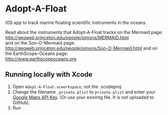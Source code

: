 # Adopt-A-Float
iOS app to track marine floating scientific instruments in the oceans.

Read about the instruments that Adopt-A-Float tracks on the
Mermaid page: \
http://geoweb.princeton.edu/people/simons/MERMAID.html \
and on the Son-O-Mermaid page: \
http://geoweb.princeton.edu/people/simons/Son-O-Mermaid.html
and on the EarthScope-Oceans page: \
http://www.earthscopeoceans.org 

## Running locally with Xcode
1) Open `Adopt-A-Float.xcworkspace`, not the .xcodeproj
2) Change the filename `_private.plist` to `private.plist` and enter your [Google Maps API Key](https://developers.google.com/maps/documentation/ios-sdk/). (Or use your exisintg file. It is not uploaded to GitHub).
3) Run

